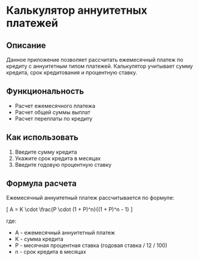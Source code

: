# Калькулятор аннуитетных платежей

## Описание
Данное приложение позволяет рассчитать ежемесячный платеж по кредиту с аннуитетным типом платежей. Калькулятор учитывает сумму кредита, срок кредитования и процентную ставку.

## Функциональность
- Расчет ежемесячного платежа
- Расчет общей суммы выплат
- Расчет переплаты по кредиту

## Как использовать
1. Введите сумму кредита
2. Укажите срок кредита в месяцах
3. Введите годовую процентную ставку

## Формула расчета
Ежемесячный аннуитетный платеж рассчитывается по формуле:

\[ A = K \cdot \frac{P \cdot (1 + P)^n}{(1 + P)^n - 1} \]

где:
- A - ежемесячный аннуитетный платеж
- K - сумма кредита
- P - месячная процентная ставка (годовая ставка / 12 / 100)
- n - срок кредита в месяцах


